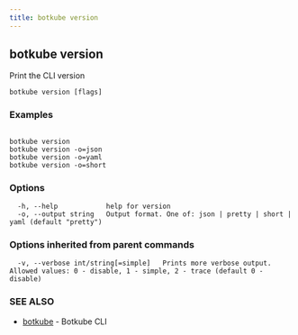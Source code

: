 ```yaml
---
title: botkube version
---
```


## botkube version

Print the CLI version

```
botkube version [flags]
```

### Examples

```

botkube version
botkube version -o=json
botkube version -o=yaml
botkube version -o=short

```

### Options

```
  -h, --help            help for version
  -o, --output string   Output format. One of: json | pretty | short | yaml (default "pretty")
```

### Options inherited from parent commands

```
  -v, --verbose int/string[=simple]   Prints more verbose output. Allowed values: 0 - disable, 1 - simple, 2 - trace (default 0 - disable)
```

### SEE ALSO

- [botkube](botkube.md) - Botkube CLI
